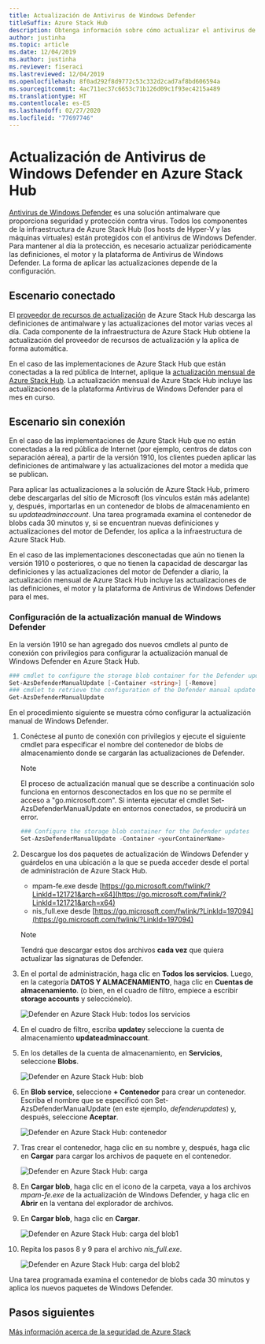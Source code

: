 ```yaml
---
title: Actualización de Antivirus de Windows Defender
titleSuffix: Azure Stack Hub
description: Obtenga información sobre cómo actualizar el antivirus de Windows Defender en Azure Stack Hub.
author: justinha
ms.topic: article
ms.date: 12/04/2019
ms.author: justinha
ms.reviewer: fiseraci
ms.lastreviewed: 12/04/2019
ms.openlocfilehash: 8f0ad292f8d9772c53c332d2cad7af8bd606594a
ms.sourcegitcommit: 4ac711ec37c6653c71b126d09c1f93ec4215a489
ms.translationtype: HT
ms.contentlocale: es-ES
ms.lasthandoff: 02/27/2020
ms.locfileid: "77697746"
---
```

# <a name="update-windows-defender-antivirus-on-azure-stack-hub"></a>Actualización de Antivirus de Windows Defender en Azure Stack Hub

[Antivirus de Windows Defender](https://docs.microsoft.com/windows/security/threat-protection/windows-defender-antivirus/windows-defender-antivirus-in-windows-10) es una solución antimalware que proporciona seguridad y protección contra virus. Todos los componentes de la infraestructura de Azure Stack Hub (los hosts de Hyper-V y las máquinas virtuales) están protegidos con el antivirus de Windows Defender. Para mantener al día la protección, es necesario actualizar periódicamente las definiciones, el motor y la plataforma de Antivirus de Windows Defender. La forma de aplicar las actualizaciones depende de la configuración.

## <a name="connected-scenario"></a>Escenario conectado

El [proveedor de recursos de actualización](azure-stack-updates.md#the-update-resource-provider) de Azure Stack Hub descarga las definiciones de antimalware y las actualizaciones del motor varias veces al día. Cada componente de la infraestructura de Azure Stack Hub obtiene la actualización del proveedor de recursos de actualización y la aplica de forma automática.

En el caso de las implementaciones de Azure Stack Hub que están conectadas a la red pública de Internet, aplique la [actualización mensual de Azure Stack Hub](azure-stack-apply-updates.md). La actualización mensual de Azure Stack Hub incluye las actualizaciones de la plataforma Antivirus de Windows Defender para el mes en curso.

## <a name="disconnected-scenario"></a>Escenario sin conexión

En el caso de las implementaciones de Azure Stack Hub que no están conectadas a la red pública de Internet (por ejemplo, centros de datos con separación aérea), a partir de la versión 1910, los clientes pueden aplicar las definiciones de antimalware y las actualizaciones del motor a medida que se publican. 

Para aplicar las actualizaciones a la solución de Azure Stack Hub, primero debe descargarlas del sitio de Microsoft (los vínculos están más adelante) y, después, importarlas en un contenedor de blobs de almacenamiento en su *updateadminaccount*. Una tarea programada examina el contenedor de blobs cada 30 minutos y, si se encuentran nuevas definiciones y actualizaciones del motor de Defender, los aplica a la infraestructura de Azure Stack Hub. 

En el caso de las implementaciones desconectadas que aún no tienen la versión 1910 o posteriores, o que no tienen la capacidad de descargar las definiciones y las actualizaciones del motor de Defender a diario, la actualización mensual de Azure Stack Hub incluye las actualizaciones de las definiciones, el motor y la plataforma de Antivirus de Windows Defender para el mes. 


### <a name="set-up-windows-defender-for-manual-updates"></a>Configuración de la actualización manual de Windows Defender 

En la versión 1910 se han agregado dos nuevos cmdlets al punto de conexión con privilegios para configurar la actualización manual de Windows Defender en Azure Stack Hub. 

```powershell 
### cmdlet to configure the storage blob container for the Defender updates 
Set-AzsDefenderManualUpdate [-Container <string>] [-Remove]  
### cmdlet to retrieve the configuration of the Defender manual update settings 
Get-AzsDefenderManualUpdate  
``` 

En el procedimiento siguiente se muestra cómo configurar la actualización manual de Windows Defender. 

1. Conéctese al punto de conexión con privilegios y ejecute el siguiente cmdlet para especificar el nombre del contenedor de blobs de almacenamiento donde se cargarán las actualizaciones de Defender. 

   > [!NOTE] 
   > El proceso de actualización manual que se describe a continuación solo funciona en entornos desconectados en los que no se permite el acceso a "go.microsoft.com". Si intenta ejecutar el cmdlet Set-AzsDefenderManualUpdate en entornos conectados, se producirá un error. 

   ```powershell 
   ### Configure the storage blob container for the Defender updates 
   Set-AzsDefenderManualUpdate -Container <yourContainerName>
   ``` 

2. Descargue los dos paquetes de actualización de Windows Defender y guárdelos en una ubicación a la que se pueda acceder desde el portal de administración de Azure Stack Hub.  

   * mpam-fe.exe desde [https://go.microsoft.com/fwlink/?LinkId=121721&arch=x64](https://go.microsoft.com/fwlink/?LinkId=121721&arch=x64) 
   * nis_full.exe desde [https://go.microsoft.com/fwlink/?LinkId=197094](https://go.microsoft.com/fwlink/?LinkId=197094) 

   > [!NOTE] 
   > Tendrá que descargar estos dos archivos **cada vez** que quiera actualizar las signaturas de Defender. 

3. En el portal de administración, haga clic en **Todos los servicios**. Luego, en la categoría **DATOS Y ALMACENAMIENTO**, haga clic en **Cuentas de almacenamiento**. (o bien, en el cuadro de filtro, empiece a escribir **storage accounts** y selecciónelo). 

   ![Defender en Azure Stack Hub: todos los servicios](./media/azure-stack-security-av/image1.png)  

4. En el cuadro de filtro, escriba **update**y seleccione la cuenta de almacenamiento **updateadminaccount**. 

5. En los detalles de la cuenta de almacenamiento, en **Servicios**, seleccione **Blobs**. 

   ![Defender en Azure Stack Hub: blob](./media/azure-stack-security-av/image2.png) 

6. En **Blob service**, seleccione **+ Contenedor** para crear un contenedor. Escriba el nombre que se especificó con Set-AzsDefenderManualUpdate (en este ejemplo, *defenderupdates*) y, después, seleccione **Aceptar**. 

   ![Defender en Azure Stack Hub: contenedor](./media/azure-stack-security-av/image3.png) 

7. Tras crear el contenedor, haga clic en su nombre y, después, haga clic en **Cargar** para cargar los archivos de paquete en el contenedor. 

   ![Defender en Azure Stack Hub: carga](./media/azure-stack-security-av/image4.png) 

8. En **Cargar blob**, haga clic en el icono de la carpeta, vaya a los archivos *mpam-fe.exe* de la actualización de Windows Defender, y haga clic en **Abrir** en la ventana del explorador de archivos. 

9. En **Cargar blob**, haga clic en **Cargar**. 

   ![Defender en Azure Stack Hub: carga del blob1](./media/azure-stack-security-av/image5.png) 

1. Repita los pasos 8 y 9 para el archivo *nis_full.exe*. 

   ![Defender en Azure Stack Hub: carga del blob2](./media/azure-stack-security-av/image6.png)

Una tarea programada examina el contenedor de blobs cada 30 minutos y aplica los nuevos paquetes de Windows Defender.  

## <a name="next-steps"></a>Pasos siguientes

[Más información acerca de la seguridad de Azure Stack](azure-stack-security-foundations.md)
